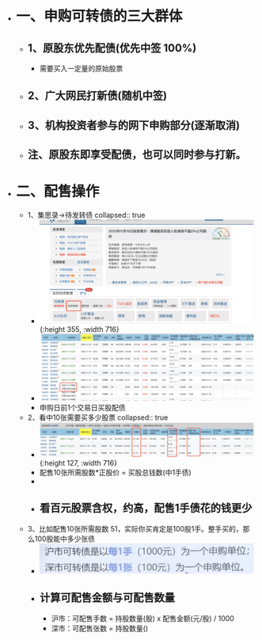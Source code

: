 - # 一、申购可转债的三大群体
	- ## 1、原股东优先配债(优先中签 100%)
		- 需要买入一定量的原始股票
	- ## 2、广大网民打新债(随机中签)
	- ## 3、机构投资者参与的网下申购部分(逐渐取消)
	- ## 注、原股东即享受配债，也可以同时参与打新。
- # 二、配售操作
	- 1、集思录->待发转债
	  collapsed:: true
		- ![image.png](../assets/image_1668522231762_0.png){:height 355, :width 716}
		- ![image.png](../assets/image_1668522355605_0.png)
		- 申购日前1个交易日买股配债
	- 2、看中10张需要买多少股票
	  collapsed:: true
		- ![image.png](../assets/image_1668522295480_0.png){:height 127, :width 716}
		- 配售10张所需股数*正股价 = 买股总钱数(中1手债)
		-
		- ## 看百元股票含权，约高，配售1手债花的钱更少
	- 3、比如配售10张所需股数 51，实际你买肯定是100股1手。整手买的，那么100股能中多少张债
		- ![image.png](../assets/image_1668524342464_0.png)
		- ## 计算可配售金额与可配售数量
			- 沪市：可配售手数 = 持股数量(股) x 配售金额(元/股) / 1000
			- 深市：可配售张数 = 持股数量()